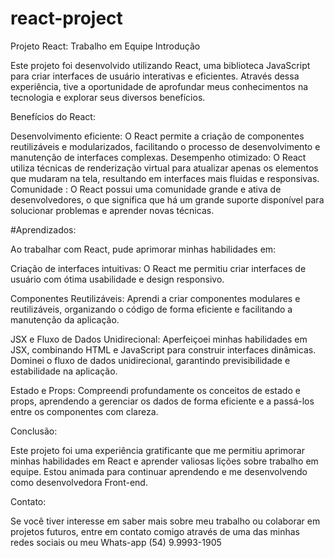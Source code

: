 # react-project
Projeto React: Trabalho em Equipe
Introdução

Este projeto foi desenvolvido utilizando React, uma biblioteca JavaScript para criar interfaces de usuário interativas e eficientes. Através dessa experiência, tive a oportunidade de aprofundar meus conhecimentos na tecnologia e explorar seus diversos benefícios.

Benefícios do React:

Desenvolvimento eficiente: O React permite a criação de componentes reutilizáveis e modularizados, facilitando o processo de desenvolvimento e manutenção de interfaces complexas.
Desempenho otimizado: O React utiliza técnicas de renderização virtual para atualizar apenas os elementos que mudaram na tela, resultando em interfaces mais fluidas e responsivas.
Comunidade : O React possui uma comunidade grande e ativa de desenvolvedores, o que significa que há um grande suporte disponível para solucionar problemas e aprender novas técnicas.

#Aprendizados:

Ao trabalhar com React, pude aprimorar minhas habilidades em:

Criação de interfaces intuitivas: 
O React me permitiu criar interfaces de usuário com ótima usabilidade e design responsivo.

Componentes Reutilizáveis: 
Aprendi a criar componentes modulares e reutilizáveis, organizando o código de forma eficiente e facilitando a manutenção da aplicação.

JSX e Fluxo de Dados Unidirecional:
Aperfeiçoei minhas habilidades em JSX, combinando HTML e JavaScript para construir interfaces dinâmicas. Dominei o fluxo de dados unidirecional, garantindo previsibilidade e estabilidade na aplicação.

Estado e Props: 
Compreendi profundamente os conceitos de estado e props, aprendendo a gerenciar os dados de forma eficiente e a passá-los entre os componentes com clareza.


Conclusão:

Este projeto foi uma experiência gratificante que me permitiu aprimorar minhas habilidades em React e aprender valiosas lições sobre trabalho em equipe. Estou animada para continuar aprendendo e me desenvolvendo como desenvolvedora Front-end.

Contato:

Se você tiver interesse em saber mais sobre meu trabalho ou colaborar em projetos futuros, entre em contato comigo através de uma das minhas redes sociais ou meu Whats-app (54) 9.9993-1905
